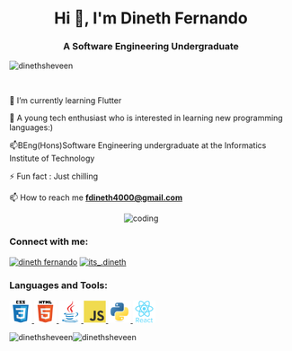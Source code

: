 <h1 align="center">Hi 👋, I'm Dineth Fernando</h1>
<h3 align="center">A Software Engineering Undergraduate</h3>

<p align="left"> <img src="https://komarev.com/ghpvc/?username=dinethsheveen&label=Profile%20views&color=0e75b6&style=flat" alt="dinethsheveen" /> </p>

<p align="left"> <a href="https://twitter.com/" target="blank"><img src="https://img.shields.io/twitter/follow/?logo=twitter&style=for-the-badge" alt="" /></a> </p>

🌱 I’m currently learning Flutter

👀 A young tech enthusiast who is interested in learning new programming languages:)

📫BEng(Hons)Software Engineering undergraduate at the Informatics Institute of Technology

⚡ Fun fact : Just chilling

📫 How to reach me **fdineth4000@gmail.com**

<img align="right" alt="coding" width="300" src="https://cdn.dribbble.com/users/1162077/screenshots/3848914/media/7ed7d5ca074b48b328150e5a231e8d1f.gif">
<br>
<h3 align="left">Connect with me:</h3>
<p align="left">
<a href="https://www.linkedin.com/in/dineth-fernando-b94b68295/" target="blank"><img align="center" src="https://raw.githubusercontent.com/rahuldkjain/github-profile-readme-generator/master/src/images/icons/Social/linked-in-alt.svg" alt="dineth fernando" height="30" width="40" /></a>
<a href="https://instagram.com/__.itsdineth.__" target="blank"><img align="center" src="https://raw.githubusercontent.com/rahuldkjain/github-profile-readme-generator/master/src/images/icons/Social/instagram.svg" alt="its_.dineth" height="30" width="40" /></a>
</p>

<h3 align="left">Languages and Tools:</h3>
<p align="left"> <a href="https://www.w3schools.com/css/" target="_blank" rel="noreferrer"> <img src="https://raw.githubusercontent.com/devicons/devicon/master/icons/css3/css3-original-wordmark.svg" alt="css3" width="40" height="40"/> </a> <a href="https://www.w3.org/html/" target="_blank" rel="noreferrer"> <img src="https://raw.githubusercontent.com/devicons/devicon/master/icons/html5/html5-original-wordmark.svg" alt="html5" width="40" height="40"/> </a> <a href="https://www.java.com" target="_blank" rel="noreferrer"> <img src="https://raw.githubusercontent.com/devicons/devicon/master/icons/java/java-original.svg" alt="java" width="40" height="40"/> </a> <a href="https://developer.mozilla.org/en-US/docs/Web/JavaScript" target="_blank" rel="noreferrer"> <img src="https://raw.githubusercontent.com/devicons/devicon/master/icons/javascript/javascript-original.svg" alt="javascript" width="40" height="40"/> </a> <a href="https://www.python.org" target="_blank" rel="noreferrer"> <img src="https://raw.githubusercontent.com/devicons/devicon/master/icons/python/python-original.svg" alt="python" width="40" height="40"/> </a> <a href="https://reactjs.org/" target="_blank" rel="noreferrer"> <img src="https://raw.githubusercontent.com/devicons/devicon/master/icons/react/react-original-wordmark.svg" alt="react" width="40" height="40"/> </a> </p>

<p><img align="left" height="250" src="https://github-readme-stats.vercel.app/api/top-langs?username=dinethsheveen&show_icons=true&locale=en&layout=compact" alt="dinethsheveen" /></p>

<p><img align="left" src="https://github-readme-streak-stats.herokuapp.com/?user=dinethsheveen&" alt="dinethsheveen" /></p>
